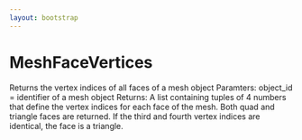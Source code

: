 ```yaml
---
layout: bootstrap
---
```


# MeshFaceVertices

Returns the vertex indices of all faces of a mesh object
        Paramters:
          object_id = identifier of a mesh object
        Returns:
          A list containing tuples of 4 numbers that define the vertex indices for
          each face of the mesh. Both quad and triangle faces are returned. If the
          third and fourth vertex indices are identical, the face is a triangle.
        


